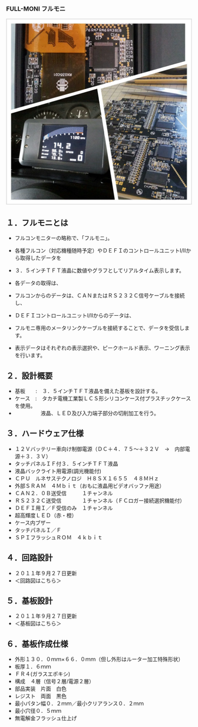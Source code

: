 ### FULL-MONI フルモニ
![fm1](PIC/fm1.png)
## １．フルモニとは
 - フルコンモニターの略称で、「フルモニ」。
 - 各種フルコン（対応機種随時予定）やＤＥＦＩのコントロールユニットⅠ/Ⅱから取得したデータを
 - ３．５インチＴＦＴ液晶に数値やグラフとしてリアルタイム表示します。

 - 各データの取得は、
 - フルコンからのデータは、ＣＡＮまたはＲＳ２３２Ｃ信号ケーブルを接続し、
 - ＤＥＦＩコントロールユニットⅠ/Ⅱからのデータは、
 - フルモニ専用のメータリンクケーブルを接続することで、データを受信します。

 - 表示データはそれぞれの表示選択や、ピークホールド表示、ワーニング表示を行います。

## ２．設計概要
 - 基板　　:　３．５インチＴＦＴ液晶を備えた基板を設計する。
 - ケース　:　タカチ電機工業製ＬＣＳ形シリコンケース付プラスチックケースを使用。
 -  　　　　　液晶、ＬＥＤ及び入力端子部分の切削加工を行う。

## ３．ハードウェア仕様
 - １２Ｖバッテリー車向け制御電源（ＤＣ＋４．７５～＋３２Ｖ　→　内部電源＋３．３Ｖ）
 - タッチパネルＩＦ付３．５インチＴＦＴ液晶
 - 液晶バックライト用電源(調光機能付)
 - ＣＰＵ　ルネサステクノロジ　Ｈ８ＳＸ１６５５　４８ＭＨｚ
 - 外部ＳＲＡＭ　４Ｍｂｉｔ（おもに液晶用ビデオバッファ用途）
 - ＣＡＮ２．０Ｂ送受信　　　１チャンネル
 - ＲＳ２３２Ｃ送受信　　　　１チャンネル（ＦＣロガー接続選択機能付）
 - ＤＥＦＩ用Ｉ／Ｆ受信のみ　１チャンネル
 - 超高輝度ＬＥＤ（赤・橙）
 - ケース内ブザー
 - タッチパネルＩ／Ｆ
 - ＳＰＩフラッシュＲＯＭ　４ｋｂｉｔ

## ４．回路設計
 - ２０１１年９月２７日更新
 - ＜回路図はこちら＞

## ５．基板設計
 - ２０１１年９月２７日更新
 - ＜基板図はこちら＞

## ６．基板作成仕様
 - 外形１３０．０ｍｍ×６６．０ｍｍ（但し外形はルーター加工特殊形状）
 - 板厚１．６ｍｍ
 - ＦＲ４(ガラスエポキシ)
 - 構成　４層（信号２層/電源２層）
 - 部品実装　片面　白色
 - レジスト　両面　黒色
 - 最小パタン幅０．２ｍｍ／最小クリアランス０．２ｍｍ
 - 最小穴径０．５ｍｍ
 - 無電解金フラッシュ仕上げ
